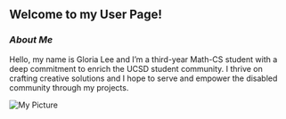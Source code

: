 ## Welcome to my User Page!

### *About Me*

Hello, my name is Gloria Lee and I’m a third-year Math-CS student with a deep commitment to enrich the UCSD student community. I thrive on crafting creative solutions and I hope to serve and empower the disabled community through my projects.

![My Picture](screenshots/profile_pic.png)  
